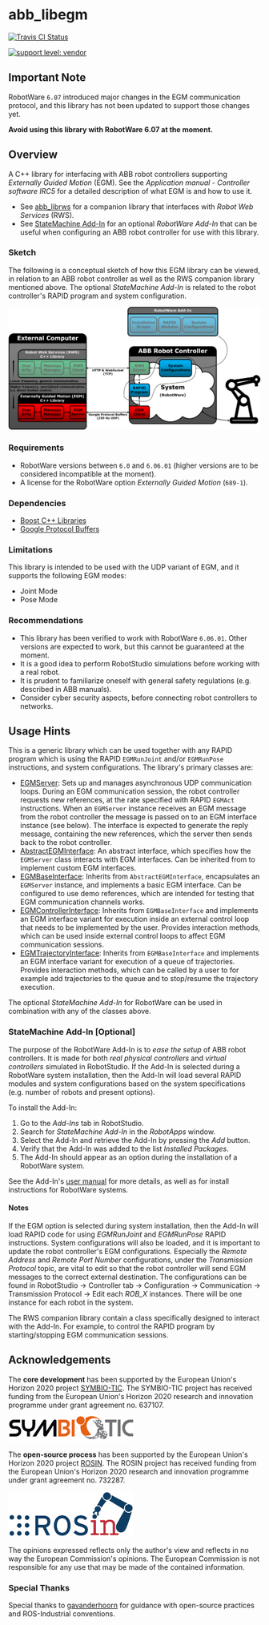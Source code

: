 # abb_libegm

[![Travis CI Status](https://travis-ci.org/ros-industrial/abb_libegm.svg?branch=master)](https://travis-ci.org/ros-industrial/abb_libegm)

[![support level: vendor](https://img.shields.io/badge/support%20level-vendor-brightgreen.png)](http://rosindustrial.org/news/2016/10/7/better-supporting-a-growing-ros-industrial-software-platform)

## Important Note

RobotWare `6.07` introduced major changes in the EGM communication protocol, and this library has not been updated to support those changes yet.

**Avoid using this library with RobotWare 6.07 at the moment.**

## Overview

A C++ library for interfacing with ABB robot controllers supporting *Externally Guided Motion* (EGM). See the *Application manual - Controller software IRC5* for a detailed description of what EGM is and how to use it.

* See [abb_librws](https://github.com/ros-industrial/abb_librws) for a companion library that interfaces with *Robot Web Services* (RWS).
* See [StateMachine Add-In](https://robotapps.robotstudio.com/#/viewApp/7fa7065f-457f-47ce-98d7-c04882e703ee) for an optional *RobotWare Add-In* that can be useful when configuring an ABB robot controller for use with this library.

### Sketch

The following is a conceptual sketch of how this EGM library can be viewed, in relation to an ABB robot controller as well as the RWS companion library mentioned above. The optional *StateMachine Add-In* is related to the robot controller's RAPID program and system configuration.

![EGM sketch](docs/images/egm_sketch.png)

### Requirements

* RobotWare versions between `6.0` and `6.06.01` (higher versions are to be considered incompatible at the moment).
* A license for the RobotWare option *Externally Guided Motion* (`689-1`).

### Dependencies

* [Boost C++ Libraries](https://www.boost.org)
* [Google Protocol Buffers](https://developers.google.com/protocol-buffers)

### Limitations

This library is intended to be used with the UDP variant of EGM, and it supports the following EGM modes:

* Joint Mode
* Pose Mode

### Recommendations

* This library has been verified to work with RobotWare `6.06.01`. Other versions are expected to work, but this cannot be guaranteed at the moment.
* It is a good idea to perform RobotStudio simulations before working with a real robot.
* It is prudent to familiarize oneself with general safety regulations (e.g. described in ABB manuals).
* Consider cyber security aspects, before connecting robot controllers to networks.

## Usage Hints

This is a generic library which can be used together with any RAPID program which is using the RAPID `EGMRunJoint` and/or `EGMRunPose` instructions, and system configurations. The library's primary classes are:

* [EGMServer](include/abb_libegm/egm_server.h): Sets up and manages asynchronous UDP communication loops. During an EGM communication session, the robot controller requests new references, at the rate specified with RAPID `EGMAct` instructions. When an `EGMServer` instance receives an EGM message from the robot controller the message is passed on to an EGM interface instance (see below). The interface is expected to generate the reply message, containing the new references, which the server then sends back to the robot controller.
* [AbstractEGMInterface](include/abb_libegm/egm_server.h): An abstract interface, which specifies how the `EGMServer` class interacts with EGM interfaces. Can be inherited from to implement custom EGM interfaces.
* [EGMBaseInterface](include/abb_libegm/egm_base_interface.h): Inherits from `AbstractEGMInterface`, encapsulates an `EGMServer` instance, and implements a basic EGM interface. Can be configured to use demo references, which are intended for testing that EGM communication channels works.
* [EGMControllerInterface](include/abb_libegm/egm_controller_interface.h): Inherits from `EGMBaseInterface` and implements an EGM interface variant for execution inside an external control loop that needs to be implemented by the user. Provides interaction methods, which can be used inside external control loops to affect EGM communication sessions.
* [EGMTrajectoryInterface](include/abb_libegm/egm_trajectory_interface.h): Inherits from `EGMBaseInterface` and implements an EGM interface variant for execution of a queue of trajectories. Provides interaction methods, which can be called by a user to for example add trajectories to the queue and to stop/resume the trajectory execution.

The optional *StateMachine Add-In* for RobotWare can be used in combination with any of the classes above.

### StateMachine Add-In [Optional]

The purpose of the RobotWare Add-In is to *ease the setup* of ABB robot controllers. It is made for both *real physical controllers* and *virtual controllers* simulated in RobotStudio. If the Add-In is selected during a RobotWare system installation, then the Add-In will load several RAPID modules and system configurations based on the system specifications (e.g. number of robots and present options).

To install the Add-In:

1. Go to the *Add-Ins* tab in RobotStudio.
2. Search for *StateMachine Add-In* in the *RobotApps* window.
3. Select the Add-In and retrieve the Add-In by pressing the *Add* button.
4. Verify that the Add-In was added to the list *Installed Packages*.
5. The Add-In should appear as an option during the installation of a RobotWare system.

See the Add-In's [user manual](https://robotapps.blob.core.windows.net/appreferences/docs/2093c0e8-d469-4188-bdd2-ca42e27cba5cUserManual.pdf) for more details, as well as for install instructions for RobotWare systems.

#### Notes

If the EGM option is selected during system installation, then the Add-In will load RAPID code for using *EGMRunJoint* and *EGMRunPose* RAPID instructions. System configurations will also be loaded, and it is important to update the robot controller's EGM configurations. Especially the *Remote Address* and *Remote Port Number* configurations, under the *Transmission Protocol* topic, are vital to edit so that the robot controller will send EGM messages to the correct external destination. The configurations can be found in RobotStudio -> Controller tab -> Configuration -> Communication -> Transmission Protocol -> Edit each *ROB_X* instances. There will be one instance for each robot in the system.

The RWS companion library contain a class specifically designed to interact with the Add-In. For example, to control the RAPID program by starting/stopping EGM communication sessions.

## Acknowledgements

The **core development** has been supported by the European Union's Horizon 2020 project [SYMBIO-TIC](http://www.symbio-tic.eu/).
The SYMBIO-TIC project has received funding from the European Union's Horizon 2020 research and innovation programme under grant agreement no. 637107.

<img src="docs/images/symbio_tic_logo.png" width="250">

The **open-source process** has been supported by the European Union's Horizon 2020 project [ROSIN](http://rosin-project.eu/).
The ROSIN project has received funding from the European Union's Horizon 2020 research and innovation programme under grant agreement no. 732287.

<img src="docs/images/rosin_logo.png" width="250">

The opinions expressed reflects only the author's view and reflects in no way the European Commission's opinions.
The European Commission is not responsible for any use that may be made of the contained information.

### Special Thanks

Special thanks to [gavanderhoorn](https://github.com/gavanderhoorn) for guidance with open-source practices and ROS-Industrial conventions.
